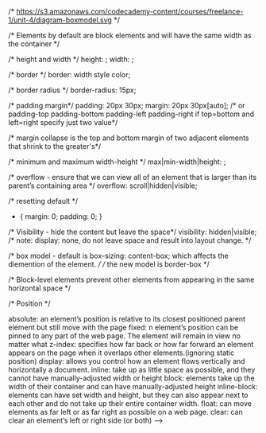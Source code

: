 /* https://s3.amazonaws.com/codecademy-content/courses/freelance-1/unit-4/diagram-boxmodel.svg */

/* Elements by default are block elements and will have the same width as the container */

/* height and width */
height: <height>;
width: <width>;

/* border */
border: width style color;

/* border radius */
border-radius: 15px;

/* padding margin*/
padding: 20px 30px;
margin: 20px 30px[auto];
/* or padding-top padding-bottom padding-left padding-right if top=bottom and left=right specify just two value*/

/* margin collapse is the top and bottom margin of two adjacent elements that shrink to the greater's*/

/* minimum and maximum width-height */
max|min-width|height: <some-value>;

/* overflow - ensure that we can view all of an element that is larger than its parent’s containing area */
overflow: scroll|hidden|visible;

/* resetting default */
* {
    margin: 0;
    padding: 0;
}

/* Visibility - hide the content but leave the space*/
visibility: hidden|visible;
/* note: display: none, do not leave space and result into layout change. */

/* box model - default is box-sizing: content-box; which affects the diemention of the element. */
/* the new model is border-box */

/* Block-level elements prevent other elements from appearing in the same horizontal space */

/* Position */
<!-- relative: an element’s position is relative to its default position on the page -->
absolute: an element’s position is relative to its closest positioned parent element but still move with the page
fixed: n element’s position can be pinned to any part of the web page. The element will remain in view no matter what
z-index: specifies how far back or how far forward an element appears on the page when it overlaps other elements.(ignoring static position)
display: allows you control how an element flows vertically and horizontally a document.
inline: take up as little space as possible, and they cannot have manually-adjusted width or height
block: elements take up the width of their container and can have manually-adjusted height
inline-block: elements can have set width and height, but they can also appear next to each other and do not take up their entire container width.
float: can move elements as far left or as far right as possible on a web page.
clear: can clear an element’s left or right side (or both) -->
